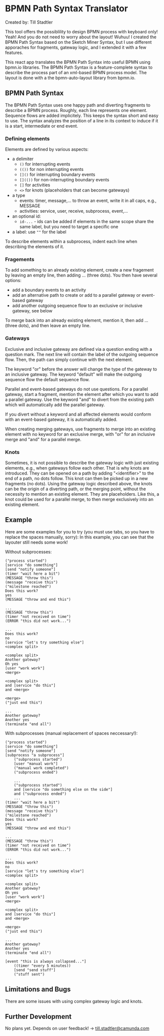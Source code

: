 # BPMN Path Syntax Translator

Created by: Till Stadtler

This tool offers the possiblility to design BPMN process with keyboard only! Yeah! And you do not need to worry about the layout! Wuhuu!
I created the BPMN Path Syntax based on the Sketch Miner Syntax, but I use different apporaches for fragments, gateway logic, and I extended it with a few features.

This react app translates the BPMN Path Syntax into useful BPMN using bpmn.io libraries. The BPMN Path Syntax is a feature-complete syntax to describe the process part of an xml-based BPMN process model. The layout is done with a the bpmn-auto-layout library from bpmn.io.

## BPMN Path Syntax

The BPMN Path Syntax uses one happy path and diverting fragments to describe a BPMN process. Roughly, each line represents one element. Sequence flows are added implicitely. This keeps the syntax short and easy to use. The syntax analyzes the position of a line in its context to induce if it is a start, intermediate or end event.

### Defining elements

Elements are defined by various aspects:

-   a delimiter
    -   `()` for interrupting events
    -   `(())` for non interrupting events
    -   `[]()` for interrupting boundary events
    -   `[](())` for non-interrupting boundary events
    -   `[]` for activities
    -   `<>` for knots (placeholders that can become gateways)
-   a type
    -   events: timer, message,... to throw an event, write it in all caps, e.g., MESSAGE
    -   activities: service, user, receive, subprocess, event,...
-   an optional id:
    -   `id-...` - ids can be added if elements in the same scope share the same label, but you need to target a specific one
-   a label: use `""` for the label

To describe elements within a subprocess, indent each line when describing the elements of it.

### Fragements

To add something to an already existing element, create a new fragement by leaving an empty line, then adding ... (three dots). You then have several options:

-   add a boundary events to an activity
-   add an alternative path to create or add to a parallel gateway or event-based gateway
-   add another outgoing sequence flow to an exclusive or inclusive gateway, see below

To merge back into an already existing element, mention it, then add ... (three dots), and then leave an empty line.

### Gateways

Exclusive and inclusive gateway are defined via a question ending with a question mark. The next line will contain the label of the outgoing sequence flow. Then, the path can simply continue with the next element.

The keyword "or" before the answer will change the type of the gateway to an inclusive gateway. The keyword "default" will make the outgoing sequence flow the default sequence flow.

Parallel and event-based gateways do not use questions. For a parallel gateway, start a fragment, mention the element after which you want to add a parallel gateway. Use the keyword "and" to divert from the existing path which will automatically add the parallel gateway.

If you divert without a keyword and all affected elements would conform with an event-based gateway, it is automatically added.

When creating merging gateways, use fragments to merge into an existing element with no keyword for an exclusive merge, with "or" for an inclusive merge and "and" for a parallel merge.

### Knots

Sometimes, it is not possible to describe the gateway logic with just existing elements, e.g., when gateways follow each other. That is why knots are introduced. They can be opened on a path by adding "\<identifier\>" to the end of a path, no dots follow. This knot can then be picked up in a new fragments (no dots). Using the gateway logic described above, the knots can be the origin of a diverting path, or the merging point, without the necessity to mention an existing element. They are placeholders. Like this, a knot could be used for a parallel merge, to then merge exclusively into an existing element.

## Example

Here are some examples for you to try (you must use tabs, so you have to replace the spaces manually, sorry):
In this example, you can see that the layouter still needs some work!

Without subprocesses:

```
("process started")
[service "do something"]
[send "notify someone"]
(timer "wait here a bit")
(MESSAGE "throw this")
(message "receive this")
("milestone reached")
Does this work?
yes
(MESSAGE "throw and end this")

...
(MESSAGE "throw this")
(timer "not received on time")
(ERROR "this did not work...")

...
Does this work?
no
[service "let's try something else"]
<complex split>

<complex split>
Another gateway?
Oh yes
[user "work work"]
<merge>

<complex split>
and [service "do this"]
and <merge>

<merge>
("just end this")

...
Another gateway?
Another yes
(terminate "end all")
```

With subprocesses (manual replacement of spaces neccessary!):

```
("process started")
[service "do something"]
[send "notify someone"]
[subprocess "a subprocess"]
	("subprocess started")
	[user "manual work"]
	("manual work completed")
	("subprocess ended")

	...
	("subprocess started")
	and [service "do something else on the side"]
	and ("subprocess ended")
	...
(timer "wait here a bit")
(MESSAGE "throw this")
(message "receive this")
("milestone reached")
Does this work?
yes
(MESSAGE "throw and end this")

...
(MESSAGE "throw this")
(timer "not received on time")
(ERROR "this did not work...")

...
Does this work?
no
[service "let's try something else"]
<complex split>

<complex split>
Another gateway?
Oh yes
[user "work work"]
<merge>

<complex split>
and [service "do this"]
and <merge>

<merge>
("just end this")

...
Another gateway?
Another yes
(terminate "end all")

[event "this is always collapsed..."]
	((timer "every 5 minutes))
	[send "send stuff"]
	("stuff sent")
```

## Limitations and Bugs

There are some issues with using complex gateway logic and knots.

## Further Development

No plans yet. Depends on user feedback!
-> till.stadtler@camunda.com
